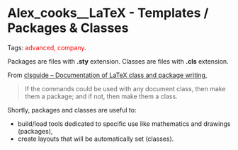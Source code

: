 
Alex_cooks__LaTeX - Templates / Packages & Classes
==================================================

Tags: <font style="color:red">advanced, company</font>.



Packages are files with **.sty** extension.
Classes are files with **.cls** extension.

From 
[clsguide – Documentation of LaTeX class and package writing](https://ctan.org/pkg/clsguide),
> If the commands could be used with any document class, then make them a package;
> and if not, then make them a class.

Shortly, packages and classes are useful to:
- build/load tools dedicated to specific use like mathematics and drawings (packages),
- create layouts that will be automatically set (classes).
